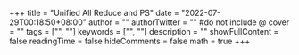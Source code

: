 +++
title = "Unified All Reduce and PS"
date = "2022-07-29T00:18:50+08:00"
author = ""
authorTwitter = "" #do not include @
cover = ""
tags = ["", ""]
keywords = ["", ""]
description = ""
showFullContent = false
readingTime = false
hideComments = false
math = true
+++




